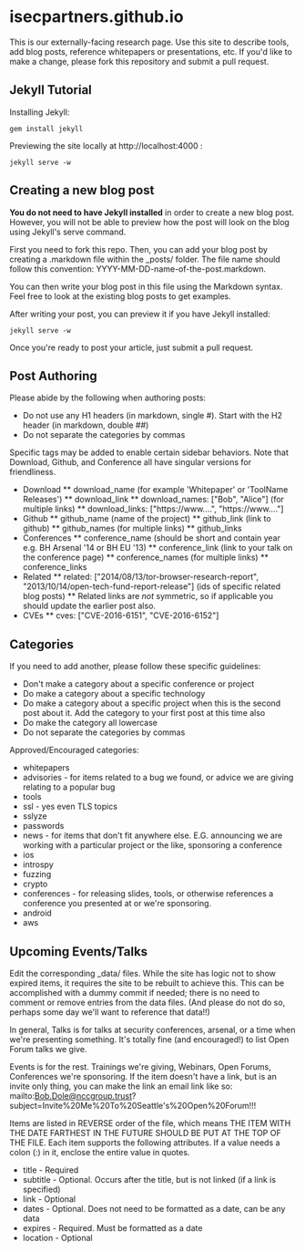 isecpartners.github.io
======================

This is our externally-facing research page. Use this site to describe tools,
add blog posts, reference whitepapers or presentations, etc. If you'd like to
make a change, please fork this repository and submit a pull request.


Jekyll Tutorial
---------------

Installing Jekyll:

    gem install jekyll


Previewing the site locally at http://localhost:4000 :

    jekyll serve -w


Creating a new blog post
------------------------

__You do not need to have Jekyll installed__ in order to create a new blog post.
However, you will not be able to preview how the post will look on the blog using
Jekyll's serve command.

First you need to fork this repo. Then, you can add your blog post by creating
a .markdown file within the _posts/ folder. The file name should follow this
convention: YYYY-MM-DD-name-of-the-post.markdown.

You can then write your blog post in this file using the Markdown syntax. Feel
free to look at the existing blog posts to get examples.

After writing your post, you can preview it if you have Jekyll installed:

    jekyll serve -w

Once you're ready to post your article, just submit a pull request.

Post Authoring
--------------

Please abide by the following when authoring posts:

* Do not use any H1 headers (in markdown, single #). Start with the H2 header (in markdown, double ##)
* Do not separate the categories by commas

Specific tags may be added to enable certain sidebar behaviors. Note that Download, Github, and Conference all have singular versions for friendliness.

* Download
** download_name (for example 'Whitepaper' or 'ToolName Releases')
** download_link
** download_names: ["Bob", "Alice"] (for multiple links)
** download_links: ["https://www....", "https://www...."]
* Github
** github_name (name of the project)
** github_link (link to github)
** github_names (for multiple links)
** github_links
* Conferences
** conference_name (should be short and contain year  e.g. BH Arsenal '14 or BH EU '13)
** conference_link (link to your talk on the conference page)
** conference_names (for multiple links)
** conference_links
* Related
** related: ["2014/08/13/tor-browser-research-report", "2013/10/14/open-tech-fund-report-release"] (ids of specific related blog posts)
** Related links are _not_ symmetric, so if applicable you should update the earlier post also.
* CVEs
** cves: ["CVE-2016-6151", "CVE-2016-6152"]


Categories
----------

If you need to add another, please follow these specific guidelines:

* Don't make a category about a specific conference or project
* Do make a category about a specific technology
* Do make a category about a specific project when this is the second post about it. Add the category to your first post at this time also
* Do make the category all lowercase
* Do not separate the categories by commas


Approved/Encouraged categories:

* whitepapers
* advisories - for items related to a bug we found, or advice we are giving relating to a popular bug
* tools
* ssl - yes even TLS topics
* sslyze
* passwords
* news - for items that don't fit anywhere else. E.G. announcing we are working with a particular project or the like, sponsoring a conference
* ios
* introspy
* fuzzing
* crypto
* conferences - for releasing slides, tools, or otherwise references a conference you presented at or we're sponsoring.
* android
* aws

Upcoming Events/Talks
---------------------

Edit the corresponding _data/ files. While the site has logic not to show expired items, it requires the site to be rebuilt to achieve this. This can be accomplished with a dummy commit if needed; there is no need to comment or remove entries from the data files. (And please do not do so, perhaps some day we'll want to reference that data!!)  

In general, Talks is for talks at security conferences, arsenal, or a time when we're presenting something. It's totally fine (and encouraged!) to list Open Forum talks we give.

Events is for the rest. Trainings we're giving, Webinars, Open Forums, Conferences we're sponsoring. If the item doesn't have a link, but is an invite only thing, you can make the link an email link like so:  mailto:Bob.Dole@nccgroup.trust?subject=Invite%20Me%20To%20Seattle's%20Open%20Forum!!!

Items are listed in REVERSE order of the file, which means THE ITEM WITH THE DATE FARTHEST IN THE FUTURE SHOULD BE PUT AT THE TOP OF THE FILE. Each item supports the following attributes. If a value needs a colon (:) in it, enclose the entire value in quotes.

* title - Required
* subtitle - Optional. Occurs after the title, but is not linked (if a link is specified)
* link - Optional
* dates - Optional. Does not need to be formatted as a date, can be any data
* expires - Required. Must be formatted as a date
* location - Optional